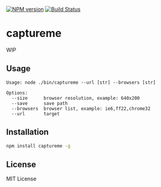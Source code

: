 [![NPM
version](https://badge.fury.io/js/captureme.png)](http://badge.fury.io/js/captureme)
[![Build Status](https://secure.travis-ci.org/vesln/captureme.png)](http://travis-ci.org/vesln/captureme)

# captureme

WIP

## Usage

```
Usage: node ./bin/captureme --url [str] --browsers [str]

Options:
  --size      browser resolution, example: 640x200
  --save      save path
  --browsers  browser list, example: ie6,ff22,chrome32
  --url       target
```

## Installation

```bash
npm install captureme -g
```

## License

MIT License
